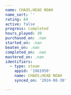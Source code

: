```yaml
---
name: CHAOS;HEAD NOAH
name_sort: ''
rating: 84
active: false
progress: completed
hours_played: 30
purchased_on: .nan
started_on: .nan
beaten_on: .nan
completed_on: .nan
mastered_on: .nan
identifiers:
  - type: steam
    appid: '1961950'
    name: CHAOS;HEAD NOAH
    synced_on: '2024-08-30'

---
```

